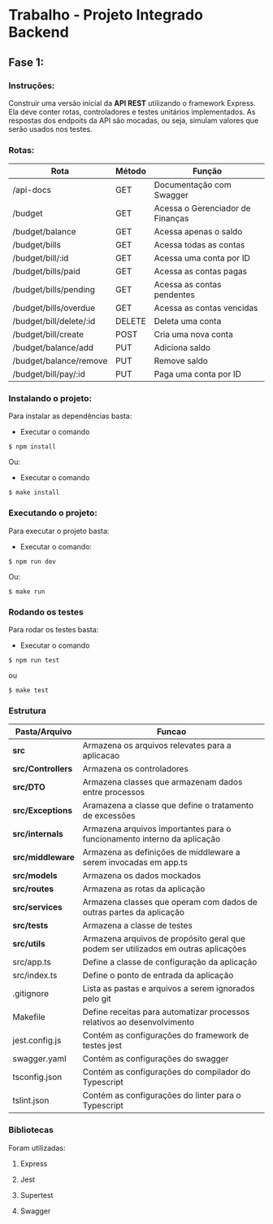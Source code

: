 # Trabalho - Projeto Integrado Backend

## Fase 1:

### Instruções:

Construir uma versão inicial da **API REST** utilizando o framework Express. Ela deve conter rotas, controladores e testes unitários implementados. As respostas dos endpoits da API são mocadas, ou seja, simulam valores que serão usados nos testes.

### Rotas:

| Rota                    | Método | Função                           |
|-------------------------|--------|----------------------------------|
| /api-docs               | GET    | Documentação com Swagger 	      |
| /budget                 | GET    | Acessa o Gerenciador de Finanças |
| /budget/balance         | GET    | Acessa apenas o saldo            |
| /budget/bills           | GET    | Acessa todas as contas           |
| /budget/bill/:id        | GET    | Acessa uma conta por ID          |
| /budget/bills/paid      | GET    | Acessa as contas pagas           |
| /budget/bills/pending   | GET    | Acessa as contas pendentes       |
| /budget/bills/overdue   | GET    | Acessa as contas vencidas        |
| /budget/bill/delete/:id | DELETE | Deleta uma conta                 |
| /budget/bill/create     | POST   | Cria uma nova conta              |
| /budget/balance/add     | PUT    | Adiciona saldo                   |
| /budget/balance/remove  | PUT    | Remove saldo                     |
| /budget/bill/pay/:id    | PUT    | Paga uma conta por ID            |

### Instalando o projeto:

Para instalar as dependências basta:

- Executar o comando 

```
$ npm install
```

Ou:

- Executar o comando

```
$ make install
```

### Executando o projeto:

Para executar o projeto basta:

- Executar o comando:

```
$ npm run dev
```

Ou:

```
$ make run
```

### Rodando os testes

Para rodar os testes basta:

- Executar o comando 

```
$ npm run test
```

ou 

```
$ make test
```

### Estrutura 

| Pasta/Arquivo       | Funcao                                               |     
|---------------------|------------------------------------------------------|
| **src**             |  Armazena os arquivos relevates para a aplicacao     |         
| **src/Controllers** | Armazena os controladores                            |         
| **src/DTO**         | Armazena classes que armazenam dados entre processos |        
| **src/Exceptions**  | Aramazena a classe que define o tratamento de excessões                                            |        
| **src/internals**     | Armazena arquivos importantes para o funcionamento interno da aplicação                                                     |         
| **src/middleware** | Armazena as definições de middleware a serem invocadas em app.ts |         
| **src/models**| Armazena os dados mockados                                 |         
| **src/routes** | Armazena as rotas da aplicação |         
| **src/services** | Armazena classes que operam com dados de outras partes da aplicação |         
| **src/tests** | Armazena a classe de testes|         
| **src/utils** | Armazena arquivos de propósito geral que podem ser utilizados em outras aplicações |         
| src/app.ts | Define a classe de configuração da aplicação |         
| src/index.ts | Define o ponto de entrada da aplicação |         
| .gitignore | Lista as pastas e arquivos a serem ignorados pelo git |         
| Makefile | Define receitas para automatizar processos relativos ao desenvolvimento |         
| jest.config.js | Contém as configurações do framework de testes jest |         
| swagger.yaml | Contém as configurações do swagger |         
| tsconfig.json | Contém as configurações do compilador do Typescript |         
| tslint.json | Contém as configurações do linter para o Typescript |         


### Bibliotecas

Foram utilizadas: 

1. Express 

2. Jest

3. Supertest

4. Swagger
